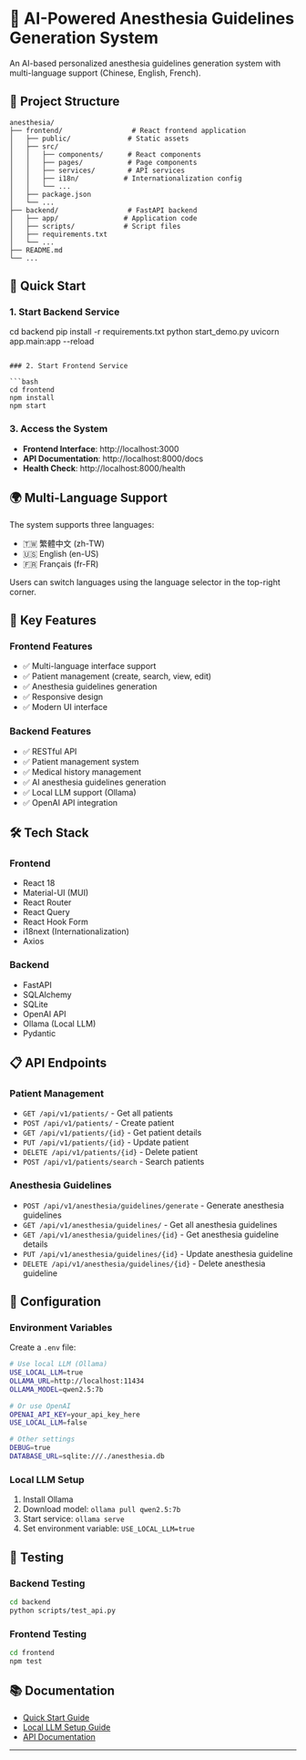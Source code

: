 # 🏥 AI-Powered Anesthesia Guidelines Generation System

An AI-based personalized anesthesia guidelines generation system with multi-language support (Chinese, English, French).

## 📁 Project Structure

```
anesthesia/
├── frontend/                 # React frontend application
│   ├── public/              # Static assets
│   ├── src/
│   │   ├── components/      # React components
│   │   ├── pages/           # Page components
│   │   ├── services/        # API services
│   │   ├── i18n/           # Internationalization config
│   │   └── ...
│   ├── package.json
│   └── ...
├── backend/                 # FastAPI backend
│   ├── app/                # Application code
│   ├── scripts/            # Script files
│   ├── requirements.txt
│   └── ...
├── README.md
└── ...
```

## 🚀 Quick Start

### 1. Start Backend Service
cd backend
pip install -r requirements.txt
python start_demo.py
uvicorn app.main:app --reload
```

### 2. Start Frontend Service

```bash
cd frontend
npm install
npm start
```

### 3. Access the System

- **Frontend Interface**: http://localhost:3000
- **API Documentation**: http://localhost:8000/docs
- **Health Check**: http://localhost:8000/health

## 🌍 Multi-Language Support

The system supports three languages:
- 🇹🇼 繁體中文 (zh-TW)
- 🇺🇸 English (en-US)
- 🇫🇷 Français (fr-FR)

Users can switch languages using the language selector in the top-right corner.

## 🎯 Key Features

### Frontend Features
- ✅ Multi-language interface support
- ✅ Patient management (create, search, view, edit)
- ✅ Anesthesia guidelines generation
- ✅ Responsive design
- ✅ Modern UI interface

### Backend Features
- ✅ RESTful API
- ✅ Patient management system
- ✅ Medical history management
- ✅ AI anesthesia guidelines generation
- ✅ Local LLM support (Ollama)
- ✅ OpenAI API integration

## 🛠️ Tech Stack

### Frontend
- React 18
- Material-UI (MUI)
- React Router
- React Query
- React Hook Form
- i18next (Internationalization)
- Axios

### Backend
- FastAPI
- SQLAlchemy
- SQLite
- OpenAI API
- Ollama (Local LLM)
- Pydantic

## 📋 API Endpoints

### Patient Management
- `GET /api/v1/patients/` - Get all patients
- `POST /api/v1/patients/` - Create patient
- `GET /api/v1/patients/{id}` - Get patient details
- `PUT /api/v1/patients/{id}` - Update patient
- `DELETE /api/v1/patients/{id}` - Delete patient
- `POST /api/v1/patients/search` - Search patients

### Anesthesia Guidelines
- `POST /api/v1/anesthesia/guidelines/generate` - Generate anesthesia guidelines
- `GET /api/v1/anesthesia/guidelines/` - Get all anesthesia guidelines
- `GET /api/v1/anesthesia/guidelines/{id}` - Get anesthesia guideline details
- `PUT /api/v1/anesthesia/guidelines/{id}` - Update anesthesia guideline
- `DELETE /api/v1/anesthesia/guidelines/{id}` - Delete anesthesia guideline

## 🔧 Configuration

### Environment Variables

Create a `.env` file:

```bash
# Use local LLM (Ollama)
USE_LOCAL_LLM=true
OLLAMA_URL=http://localhost:11434
OLLAMA_MODEL=qwen2.5:7b

# Or use OpenAI
OPENAI_API_KEY=your_api_key_here
USE_LOCAL_LLM=false

# Other settings
DEBUG=true
DATABASE_URL=sqlite:///./anesthesia.db
```

### Local LLM Setup

1. Install Ollama
2. Download model: `ollama pull qwen2.5:7b`
3. Start service: `ollama serve`
4. Set environment variable: `USE_LOCAL_LLM=true`

## 🧪 Testing

### Backend Testing
```bash
cd backend
python scripts/test_api.py
```

### Frontend Testing
```bash
cd frontend
npm test
```

## 📚 Documentation

- [Quick Start Guide](QUICK_START.md)
- [Local LLM Setup Guide](LOCAL_LLM_GUIDE.md)
- [API Documentation](http://localhost:8000/docs)

---